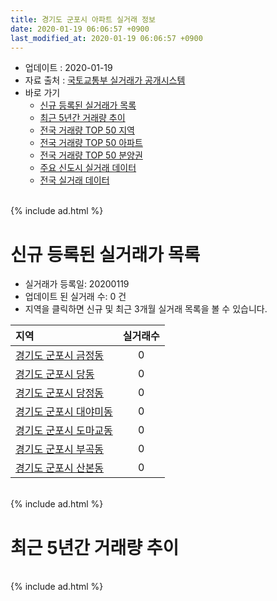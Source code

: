 ```yaml
---
title: 경기도 군포시 아파트 실거래 정보
date: 2020-01-19 06:06:57 +0900
last_modified_at: 2020-01-19 06:06:57 +0900
---
```


* 업데이트 : 2020-01-19
* 자료 출처 : [국토교통부 실거래가 공개시스템](http://rt.molit.go.kr)
* 바로 가기
    * [신규 등록된 실거래가 목록](#신규-등록된-실거래가-목록)
    * [최근 5년간 거래량 추이](#최근-5년간-거래량-추이)
    * [전국 거래량 TOP 50 지역](https://apt-info.github.io/apt-trade-info/최근-3개월-전국에서-가장-거래가-많이-발생한-지역)
    * [전국 거래량 TOP 50 아파트](https://apt-info.github.io/apt-trade-info/최근-3개월-전국에서-가장-거래가-많이-발생한-아파트)
    * [전국 거래량 TOP 50 분양권](https://apt-info.github.io/apt-trade-info/최근-3개월-전국에서-가장-거래가-많이-발생한-분양권)
    * [주요 신도시 실거래 데이터](https://apt-info.github.io/apt-trade-info/주요-신도시)
    * [전국 실거래 데이터](https://apt-info.github.io/apt-trade-info/전국)

<br>
{% include ad.html %}
<br>

# 신규 등록된 실거래가 목록
* 실거래가 등록일: 20200119
* 업데이트 된 실거래 수: 0 건
* 지역을 클릭하면 신규 및 최근 3개월 실거래 목록을 볼 수 있습니다.


|지역|실거래수|
|:---|:---:|
|[경기도 군포시 금정동](https://apt-info.github.io/apt-trade-info/경기도-군포시-금정동)|0|
|[경기도 군포시 당동](https://apt-info.github.io/apt-trade-info/경기도-군포시-당동)|0|
|[경기도 군포시 당정동](https://apt-info.github.io/apt-trade-info/경기도-군포시-당정동)|0|
|[경기도 군포시 대야미동](https://apt-info.github.io/apt-trade-info/경기도-군포시-대야미동)|0|
|[경기도 군포시 도마교동](https://apt-info.github.io/apt-trade-info/경기도-군포시-도마교동)|0|
|[경기도 군포시 부곡동](https://apt-info.github.io/apt-trade-info/경기도-군포시-부곡동)|0|
|[경기도 군포시 산본동](https://apt-info.github.io/apt-trade-info/경기도-군포시-산본동)|0|


<br>
{% include ad.html %}
<br>

# 최근 5년간 거래량 추이


<div style="width:100%;">
    <canvas id="deal_progress" height="200"></canvas>
</div>

<script>
new Chart(document.getElementById("deal_progress"), {
    type: 'line',
    data: {
        labels: ['201501','201502','201503','201504','201505','201506','201507','201508','201509','201510','201511','201512','201601','201602','201603','201604','201605','201606','201607','201608','201609','201610','201611','201612','201701','201702','201703','201704','201705','201706','201707','201708','201709','201710','201711','201712','201801','201802','201803','201804','201805','201806','201807','201808','201809','201810','201811','201812','201901','201902','201903','201904','201905','201906','201907','201908','201909','201910','201911','201912','202001'],
        datasets: [{
            label: '매매',
            pointRadius: 1,
            data: [607, 574, 737, 643, 529, 527, 546, 368, 452, 421, 311, 210, 252, 280, 460, 436, 468, 616, 555, 523, 508, 501, 264, 193, 161, 276, 355, 370, 522, 537, 514, 383, 384, 313, 311, 250, 299, 277, 384, 214, 254, 291, 243, 1172, 833, 327, 169, 269, 272, 130, 176, 220, 240, 214, 282, 264, 256, 432, 473, 381, 66],
            borderColor: "rgba(255, 201, 14, 1)",
            backgroundColor: "rgba(255, 201, 14, 0.5)",
            fill: false,
            lineTension: 0
        },{
            label: '전월세',
            pointRadius: 1,
            data: [488, 440, 549, 452, 398, 409, 431, 441, 374, 434, 368, 392, 492, 449, 543, 433, 466, 472, 495, 569, 467, 587, 480, 445, 373, 538, 539, 454, 394, 389, 408, 446, 396, 321, 328, 368, 382, 378, 519, 348, 380, 368, 359, 452, 470, 452, 344, 425, 454, 380, 414, 317, 336, 337, 446, 514, 412, 550, 369, 300, 107],
            borderColor: "rgba(0, 141, 185, 1)",
            backgroundColor: "rgba(0, 141, 185, 0.5)",
            fill: false,
            lineTension: 0
        }
        ]
    },
    options: {
        responsive: true,
        title: {
            display: false
        },
        tooltips: {
            mode: 'index',
            intersect: false
        },
        hover: {
            mode: 'nearest',
            intersect: true
        },
        scales: {
            xAxes: [{
                display: true,
                scaleLabel: {
                    display: true,
                    labelString: '년/월'
                }
            }],
            yAxes: [{
                display: true,
                ticks: {
                    suggestedMin: 0,
                },
                scaleLabel: {
                    display: true,
                    labelString: '실거래 수'
                }
            }]
        }
    }
});

</script>


<br>
{% include ad.html %}
<br>

